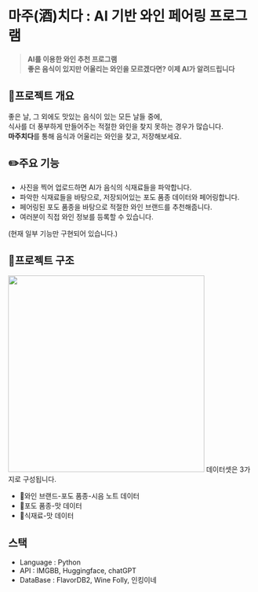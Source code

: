 # 마주(酒)치다 : AI 기반 와인 페어링 프로그램
> **AI를 이용한 와인 추천 프로그램**  
> **좋은 음식이 있지만 어울리는 와인을 모르겠다면? 이제 AI가 알려드립니다**
## 🎯프로젝트 개요
좋은 날, 그 외에도 맛있는 음식이 있는 모든 날들 중에,  
식사를 더 풍부하게 만들어주는 적절한 와인을 찾지 못하는 경우가 많습니다.  
**마주치다**를 통해 음식과 어울리는 와인을 찾고, 저장해보세요.
## ✏️주요 기능
- 사진을 찍어 업로드하면 AI가 음식의 식재료들을 파악합니다.
- 파악한 식재료들을 바탕으로, 저장되어있는 포도 품종 데이터와 페어링합니다.
- 페어링된 포도 품종을 바탕으로 적절한 와인 브랜드를 추천해줍니다.
- 여러분이 직접 와인 정보를 등록할 수 있습니다.  

(현재 일부 기능만 구현되어 있습니다.)

## 🏢프로젝트 구조
<img src ='https://i.imgur.com/UNxXWOT.png' width='400'/>   
데이터셋은 3가지로 구성됩니다.   

- 🍾와인 브랜드-포도 품종-시음 노트 데이터
- 🍇포도 품종-맛 데이터
- 🍖식재료-맛 데이터

## 스택
- Language : Python
- API : IMGBB, Huggingface, chatGPT
- DataBase : FlavorDB2, Wine Folly, 인킹이네
